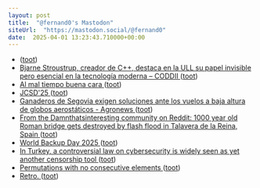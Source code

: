 ```yaml
---
layout: post
title:  "@fernand0's Mastodon"
siteUrl:  "https://mastodon.social/@fernand0"
date:  2025-04-01 13:23:43.710000+00:00
---
```

*  [ ](https://blogs.uoc.edu/informatica/es/despacho-42-ia-y-perspectiva-de-genero/) ([toot](https://mastodon.social/@fernand0/114262921950445919))
*  [Bjarne Stroustrup, creador de C++, destaca en la ULL su papel invisible pero esencial en la tecnología moderna – CODDII ](https://coddii.org/bjarne-stroustrup-creador-de-c-destaca-en-la-ull-su-papel-invisible-pero-esencial-en-la-tecnologia-modern) ([toot](https://mastodon.social/@fernand0/114262710278970966))
*  [Al mal tiempo buena cara ](https://www.flickr.com/photos/fernand0/54400541919) ([toot](https://mastodon.social/@fernand0/114262630625355615))
*  [JCSD'25 ](https://www.jcsd.es) ([toot](https://mastodon.social/@fernand0/114262449605127277))
*  [Ganaderos de Segovia exigen soluciones ante los vuelos a baja altura de globos aerostáticos - Agronews ](https://www.agronewscastillayleon.com/ganaderos-segovia-globos) ([toot](https://mastodon.social/@fernand0/114262195475198988))
*  [From the Damnthatsinteresting community on Reddit: 1000 year old Roman bridge gets destroyed by flash flood in Talavera de la Reina, Spain  ](https://www.reddit.com/r/Damnthatsinteresting/comments/1ji3uit/1000_year_old_roman_bridge_gets_destroyed_by/) ([toot](https://mastodon.social/@fernand0/114261981565092042))
*  [World Backup Day 2025 ](https://digital-photography-school.com/world-backup-day-2025) ([toot](https://mastodon.social/@fernand0/114261827173783059))
*  [In Turkey, a controversial law on cybersecurity is widely seen as yet another censorship tool ](https://globalvoices.org/2025/03/27/in-turkey-a-controversial-law-on-cybersecurity-is-widely-seen-as-yet-another-censorship-tool) ([toot](https://mastodon.social/@fernand0/114260077973226923))
*  [Permutations with no consecutive elements ](https://www.johndcook.com/blog/2025/03/15/permutations-question) ([toot](https://mastodon.social/@fernand0/114258261370523191))
*  [Retro. ](https://avecesunafoto.wordpress.com/2025/03/30/retro-2) ([toot](https://mastodon.social/@fernand0/114258070158343391))
